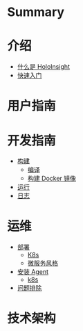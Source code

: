 # Summary


# 介绍
- [什么是 HoloInsight](introduction/what-is-holoinsight.md)
- [快速入门](introduction/quick-start.md)


# 用户指南


# 开发指南
- [构建]()
  - [编译](dev-guide/build/compile.md)
  - [构建 Docker 镜像](dev-guide/build/build-docker-image.md)
- [运行]()
- [日志]()


# 运维
- [部署]()
  - [K8s](operations/deployment/k8s.md)
  - [微服务风格]()
- [安装 Agent]()
  - [k8s]()
- [问题排除]()


# 技术架构

